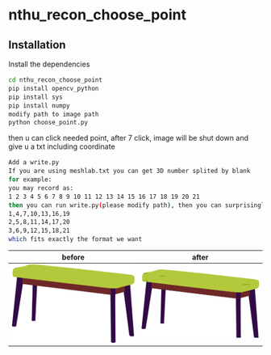 # nthu_recon_choose_point

## Installation

Install the dependencies 

```sh
cd nthu_recon_choose_point
pip install opencv_python
pip install sys
pip install numpy
modify path to image path
python choose_point.py
```

then u can click needed point, after 7 click, image will be shut down and give u a txt including coordinate

```sh
Add a write.py
If you are using meshlab.txt you can get 3D number splited by blank
for example:
you may record as:
1 2 3 4 5 6 7 8 9 10 11 12 13 14 15 16 17 18 19 20 21
then you can run write.py(please modify path), then you can surprisingly find that you can get number just like this:
1,4,7,10,13,16,19
2,5,8,11,14,17,20
3,6,9,12,15,18,21
which fits exactly the format we want
```

| before | after |
|--------|-------|
|    ![bench_7.png](https://github.com/kstsunhj/nthu_recon_choose_point/blob/main/bench_7.png)    |    ![bench_7.png](https://github.com/kstsunhj/nthu_recon_choose_point/blob/main/Snipaste_2023-05-18_20-06-29.png)   |

